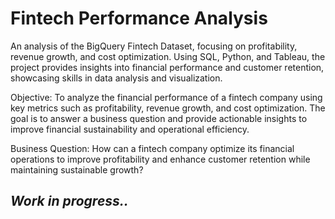 # Fintech Performance Analysis
An analysis of the BigQuery Fintech Dataset, focusing on profitability, revenue growth, and cost optimization. Using SQL, Python, and Tableau, the project provides insights into financial performance and customer retention, showcasing skills in data analysis and visualization.

Objective:
To analyze the financial performance of a fintech company using key metrics such as profitability, revenue growth, and cost optimization. The goal is to answer a business question and provide actionable insights to improve financial sustainability and operational efficiency.

Business Question:
How can a fintech company optimize its financial operations to improve profitability and enhance customer retention while maintaining sustainable growth?

## *Work in progress..*
